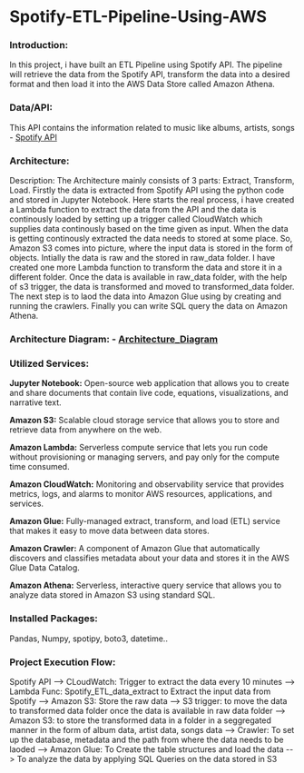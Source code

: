 # Spotify-ETL-Pipeline-Using-AWS

### Introduction: 
In this project, i have built an ETL Pipeline using Spotify API. The pipeline will retrieve the data from the Spotify API, transform the data into a desired format and then load it into the AWS Data Store called Amazon Athena.

### Data/API:
This API contains the information related to music like albums, artists, songs - [Spotify API](https://developer.spotify.com/documentation/web-api)

### Architecture: 
Description: The Architecture mainly consists of 3 parts: Extract, Transform, Load. Firstly the data is extracted from Spotify API using the python code and stored in Jupyter Notebook. Here starts the real process, i have created a Lambda function to extract the data from the API and the data is continously loaded by setting up a trigger called CloudWatch which supplies data continously based on the time given as input. When the data is getting continously extracted the data needs to stored at some place. So, Amazon S3 comes into picture, where the input data is stored in the form of objects. Intially the data is raw and the stored in raw_data folder. I have created one more Lambda function to transform the data and store it in a different folder. Once the data is available in raw_data folder, with the help of s3 trigger, the data is transformed and moved to transformed_data folder. The next step is to laod the data into Amazon Glue using by creating and running the crawlers. Finally you can write SQL query the data on Amazon Athena. 

### Architecture Diagram: - [Architecture_Diagram](https://github.com/SameerPathaan/Spotify-ETL-Pipeline-using-AWS/blob/main/Architecture.png)

### Utilized Services:
**Jupyter Notebook:** Open-source web application that allows you to create and share documents that contain live code, equations, visualizations, and narrative text.

**Amazon S3:** Scalable cloud storage service that allows you to store and retrieve data from anywhere on the web.

**Amazon Lambda:** Serverless compute service that lets you run code without provisioning or managing servers, and pay only for the compute time consumed.

**Amazon CloudWatch:** Monitoring and observability service that provides metrics, logs, and alarms to monitor AWS resources, applications, and services.

**Amazon Glue:** Fully-managed extract, transform, and load (ETL) service that makes it easy to move data between data stores.

**Amazon Crawler:** A component of Amazon Glue that automatically discovers and classifies metadata about your data and stores it in the AWS Glue Data Catalog.

**Amazon Athena:** Serverless, interactive query service that allows you to analyze data stored in Amazon S3 using standard SQL.

### Installed Packages:
Pandas, Numpy, spotipy, boto3, datetime..

### Project Execution Flow:
Spotify API --> CLoudWatch: Trigger to extract the data every 10 minutes --> Lambda Func: Spotify_ETL_data_extract to Extract the input data from Spotify --> Amazon S3: Store the raw data --> S3 trigger: to move the data to transformed data folder once the data is available in raw data folder --> Amazon S3: to store the transformed data in a folder in a seggregated manner in the form of album data, artist data, songs data --> Crawler: To set up the database, metadata and the path from where the data needs to be laoded --> Amazon Glue: To Create the table structures and load the data  --> To analyze the data by applying SQL Queries on the data stored in S3 

